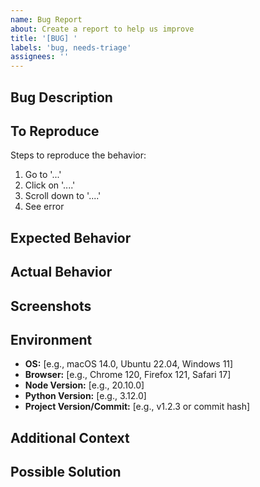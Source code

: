 ```yaml
---
name: Bug Report
about: Create a report to help us improve
title: '[BUG] '
labels: 'bug, needs-triage'
assignees: ''
---
```


## Bug Description
<!-- A clear and concise description of what the bug is -->

## To Reproduce

Steps to reproduce the behavior:

1. Go to '...'
2. Click on '....'
3. Scroll down to '....'
4. See error

## Expected Behavior
<!-- A clear and concise description of what you expected to happen -->

## Actual Behavior
<!-- What actually happened -->

## Screenshots
<!-- If applicable, add screenshots to help explain your problem -->

## Environment

- **OS:** [e.g., macOS 14.0, Ubuntu 22.04, Windows 11]
- **Browser:** [e.g., Chrome 120, Firefox 121, Safari 17]
- **Node Version:** [e.g., 20.10.0]
- **Python Version:** [e.g., 3.12.0]
- **Project Version/Commit:** [e.g., v1.2.3 or commit hash]

## Additional Context
<!-- Add any other context about the problem here -->

## Possible Solution
<!-- If you have a suggestion for how to fix the bug, please describe it here -->
